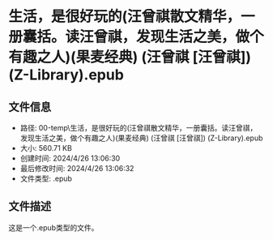 ﻿# 生活，是很好玩的(汪曾祺散文精华，一册囊括。读汪曾祺，发现生活之美，做个有趣之人)(果麦经典) (汪曾祺 [汪曾祺]) (Z-Library).epub

## 文件信息
- 路径: 00-temp\生活，是很好玩的(汪曾祺散文精华，一册囊括。读汪曾祺，发现生活之美，做个有趣之人)(果麦经典) (汪曾祺 [汪曾祺]) (Z-Library).epub
- 大小: 560.71 KB
- 创建时间: 2024/4/26 13:06:30
- 最后修改时间: 2024/4/26 13:06:32
- 文件类型: .epub

## 文件描述
这是一个.epub类型的文件。

